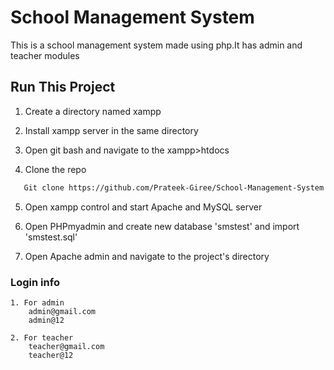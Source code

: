 
# School Management System

This is a school management system made using php.It has admin and teacher modules

## Run This Project


   1. Create a directory named xampp 


   2. Install xampp server in the same directory 

 
   3. Open git bash  and navigate to the xampp>htdocs
 
 4. Clone the repo
```bash
   Git clone https://github.com/Prateek-Giree/School-Management-System.git
```
 
   5. Open xampp control and start Apache and MySQL server 
 
 6. Open PHPmyadmin and create new database 'smstest' and import 'smstest.sql'

 7. Open Apache admin and navigate to the project's directory

### Login info
    1. For admin
        admin@gmail.com
        admin@12

    2. For teacher
        teacher@gmail.com
        teacher@12
